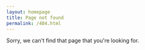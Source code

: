 ```yaml
---
layout: homepage
title: Page not found
permalink: /404.html
---
```


Sorry, we can't find that page that you're looking for.
